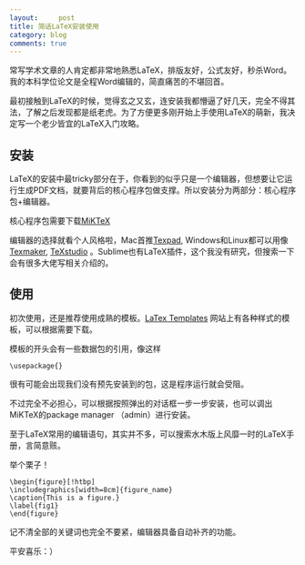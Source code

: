 ```yaml
---
layout:     post
title: 简话LaTeX安装使用
category: blog
comments: true
---
```


常写学术文章的人肯定都非常地熟悉LaTeX，排版友好，公式友好，秒杀Word。我的本科学位论文是全程Word编辑的，简直痛苦的不堪回首。

最初接触到LaTeX的时候，觉得玄之又玄，连安装我都懵逼了好几天，完全不得其法，了解之后发现都是纸老虎。为了方便更多刚开始上手使用LaTeX的萌新，我决定写一个老少皆宜的LaTeX入门攻略。

## 安装

LaTeX的安装中最tricky部分在于，你看到的似乎只是一个编辑器，但想要让它运行生成PDF文档，就要背后的核心程序包做支撑。所以安装分为两部分：核心程序包+编辑器。

核心程序包需要下载[MiKTeX](https://miktex.org/download)

编辑器的选择就看个人风格啦，Mac首推[Texpad](https://www.texpad.com/), Windows和Linux都可以用像[Texmaker](http://www.xm1math.net/texmaker/), [TeXstudio](https://www.texstudio.org/) 。Sublime也有LaTeX插件，这个我没有研究，但搜索一下会有很多大佬写相关介绍的。

## 使用

初次使用，还是推荐使用成熟的模板。[LaTex Templates](https://www.latextemplates.com/) 网站上有各种样式的模板，可以根据需要下载。

模板的开头会有一些数据包的引用，像这样

```\usepackage{}```

很有可能会出现我们没有预先安装到的包，这是程序运行就会受阻。

不过完全不必担心，可以根据按照弹出的对话框一步一步安装，也可以调出MiKTeX的package manager （admin）进行安装。

至于LaTeX常用的编辑语句，其实并不多，可以搜索水木版上风靡一时的LaTeX手册，言简意赅。

举个栗子！

```
\begin{figure}[!htbp]
\includegraphics[width=8cm]{figure_name}
\caption{This is a figure.}
\label{fig1}
\end{figure}
```

记不清全部的关键词也完全不要紧，编辑器具备自动补齐的功能。

平安喜乐：）
